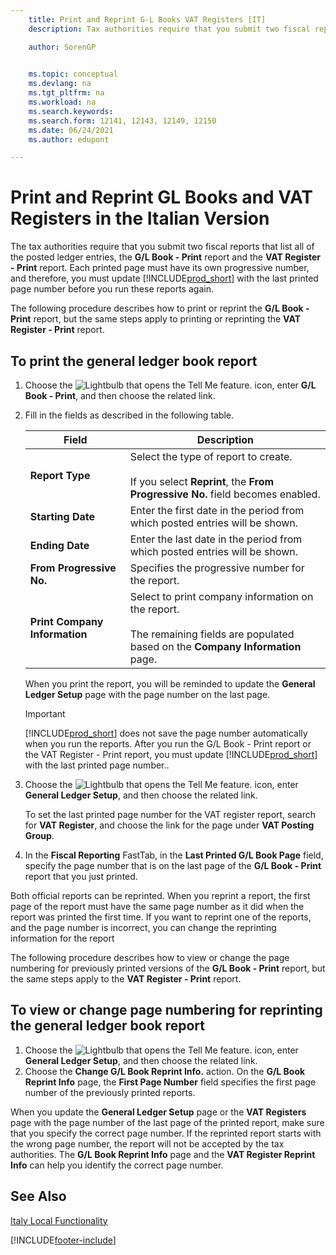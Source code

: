 ```yaml
---
    title: Print and Reprint G-L Books VAT Registers [IT]
    description: Tax authorities require that you submit two fiscal reports that list all posted ledger entries, the G/L Book - Print report and the VAT Register - Print report.

    author: SorenGP

    
    ms.topic: conceptual
    ms.devlang: na
    ms.tgt_pltfrm: na
    ms.workload: na
    ms.search.keywords:
    ms.search.form: 12141, 12143, 12149, 12150
    ms.date: 06/24/2021
    ms.author: edupont

---
```

# Print and Reprint GL Books and VAT Registers in the Italian Version
The tax authorities require that you submit two fiscal reports that list all of the posted ledger entries, the **G/L Book - Print** report and the **VAT Register - Print** report. Each printed page must have its own progressive number, and therefore, you must update [!INCLUDE[prod_short](../../includes/prod_short.md)] with the last printed page number before you run these reports again.  

The following procedure describes how to print or reprint the **G/L Book - Print** report, but the same steps apply to printing or reprinting the **VAT Register - Print** report.  

## To print the general ledger book report  

1.  Choose the ![Lightbulb that opens the Tell Me feature.](../../media/ui-search/search_small.png "Tell me what you want to do") icon, enter **G/L Book - Print**, and then choose the related link.  
2.  Fill in the fields as described in the following table.  

    |Field|Description|  
    |---------------------------------|---------------------------------------|  
    |**Report Type**|Select the type of report to create.<br /><br /> If you select **Reprint**, the **From Progressive No.** field becomes enabled.|  
    |**Starting Date**|Enter the first date in the period from which posted entries will be shown.|  
    |**Ending Date**|Enter the last date in the period from which posted entries will be shown.|  
    |**From Progressive No.**|Specifies the progressive number for the report.|  
    |**Print Company Information**|Select to print company information on the report.<br /><br /> The remaining fields are populated based on the **Company Information** page.|  

    When you print the report, you will be reminded to update the **General Ledger Setup** page with the page number on the last page.  

    > [!IMPORTANT]  
    >  [!INCLUDE[prod_short](../../includes/prod_short.md)] does not save the page number automatically when you run the reports. After you run the G/L Book - Print report or the VAT Register - Print report, you must update [!INCLUDE[prod_short](../../includes/prod_short.md)] with the last printed page number..  

3.  Choose the ![Lightbulb that opens the Tell Me feature.](../../media/ui-search/search_small.png "Tell me what you want to do") icon, enter **General Ledger Setup**, and then choose the related link.  

    To set the last printed page number for the VAT register report, search for **VAT Register**, and choose the link for the page under **VAT Posting Group**.  

4.  In the **Fiscal Reporting** FastTab, in the **Last Printed G/L Book Page** field, specify the page number that is on the last page of the **G/L Book - Print** report that you just printed.  

Both official reports can be reprinted. When you reprint a report, the first page of the report must have the same page number as it did when the report was printed the first time. If you want to reprint one of the reports, and the page number is incorrect, you can change the reprinting information for the report  

The following procedure describes how to view or change the page numbering for previously printed versions of the **G/L Book - Print** report, but the same steps apply to the **VAT Register - Print** report.  

## To view or change page numbering for reprinting the general ledger book report  

1.  Choose the ![Lightbulb that opens the Tell Me feature.](../../media/ui-search/search_small.png "Tell me what you want to do") icon, enter **General Ledger Setup**, and then choose the related link.  
2.  Choose the **Change G/L Book Reprint Info.** action. On the **G/L Book Reprint Info** page, the **First Page Number** field specifies the first page number of the previously printed reports.  

When you update the **General Ledger Setup** page or the **VAT Registers** page with the page number of the last page of the printed report, make sure that you specify the correct page number. If the reprinted report starts with the wrong page number, the report will not be accepted by the tax authorities. The **G/L Book Reprint Info** page and the **VAT Register Reprint Info** can help you identify the correct page number.  

## See Also  
[Italy Local Functionality](italy-local-functionality.md)


[!INCLUDE[footer-include](../../includes/footer-banner.md)]